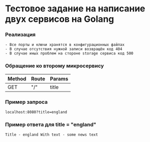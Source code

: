 # Тестовое задание на написание двух сервисов на Golang

### Реализация
    - Все порты и ключи хранятся в конфигурационных файлах
    - В случае отсутствия нужной записи возвращён код 404
    - В случае иных проблем на стороне storage сервиса код 500
### Обращение ко второму микросервису 
| Method | Route | Params |
| ------- | ------- |------- |
| GET |  "/" | title |
### Пример запроса
```
localhost:8080?title=england
```
### Пример ответа для title = "england"  
```
Title - england With text - some news text
```